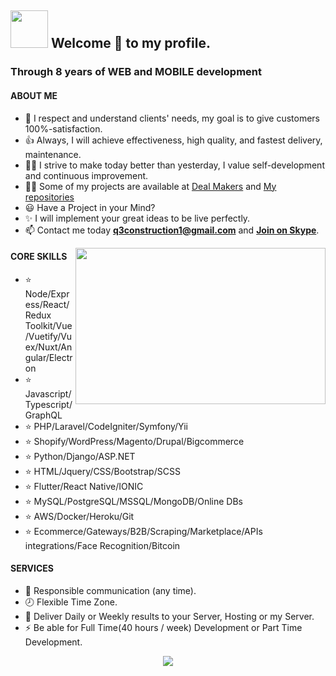 ## <img height="60" width="60" src="https://media1.tenor.com/images/3ca4190df184f2329bb9f0bd06ea0cc2/tenor.gif?itemid=10604183" /> Welcome 🎉 to my profile.

### Through 8 years of WEB and MOBILE development
#### ABOUT ME

- 🚀 I respect and understand clients' needs, my goal is to give customers 100%-satisfaction.
- 👍 Always, I will achieve effectiveness, high quality, and fastest delivery, maintenance.
- 👨‍🎓 I strive to make today better than yesterday, I value self-development and continuous improvement.
- 👨‍💻 Some of my projects are available at [Deal Makers](https://github.com/deal-makers) and [My repositories](https://github.com/devdreamsolution?tab=repositories&q=&type=source&language=&sort=)
- 😃 Have a Project in your Mind?
- ✨ I will implement your great ideas to be live perfectly.
- 📫 Contact me today **q3construction1@gmail.com** and **[Join on Skype](https://join.skype.com/invite/eEgA76hCQu3u)**.

<img align="right" height="250" width="400" src="https://media3.giphy.com/media/p4NLw3I4U0idi/giphy.gif?cid=ecf05e47u651twctsezhzbsw8myzchukcjxu7oeakq3ujf17&rid=giphy.gif" />

#### CORE SKILLS
- ⭐ Node/Express/React/Redux Toolkit/Vue/Vuetify/Vuex/Nuxt/Angular/Electron
- ⭐ Javascript/Typescript/GraphQL
- ⭐ PHP/Laravel/CodeIgniter/Symfony/Yii
- ⭐ Shopify/WordPress/Magento/Drupal/Bigcommerce
- ⭐ Python/Django/ASP.NET
- ⭐ HTML/Jquery/CSS/Bootstrap/SCSS
- ⭐ Flutter/React Native/IONIC
- ⭐ MySQL/PostgreSQL/MSSQL/MongoDB/Online DBs
- ⭐ AWS/Docker/Heroku/Git
- ⭐ Ecommerce/Gateways/B2B/Scraping/Marketplace/APIs integrations/Face Recognition/Bitcoin
#### SERVICES
- 💬 Responsible communication (any time).
- 🕗 Flexible Time Zone.
- 🚚 Deliver Daily or Weekly results to your Server, Hosting or my Server.
- ⚡ Be able for Full Time(40 hours / week) Development or Part Time Development.

<p align="center">
    <img src="https://github-profile-trophy.vercel.app/?username=devdreamsolution&column=7&theme=onedark"/>
</p>

